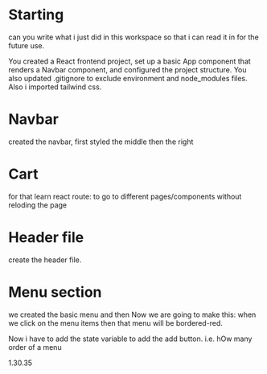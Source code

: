 # Starting
can you write what i just did in this workspace so that i can read it in for the future use.


You created a React frontend project, set up a basic App component that renders a Navbar component, 
and configured the project structure. You also updated .gitignore to exclude environment and node_modules files.
Also i imported tailwind css.


# Navbar
created the navbar, first styled the middle then the right


# Cart

for that learn react route: to go to different pages/components without reloding the page

# Header file
create the header file. 

# Menu section

we created the basic menu and 
then Now we are going to make this: when we click on the menu items then that menu will be bordered-red. 


Now i have to add the state variable to add the add button. i.e. hOw many order of a menu

1.30.35